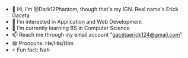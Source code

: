 - 👋 Hi, I’m @Dark12Phantom, though that's my IGN. Real name's Erick Gaceta
- 👀 I’m interested in Application and Web Development
- 🌱 I’m currently learning BS in Computer Science
- 📫 Reach me through my email account "gacetaerick124@gmail.com"
- 😄 Pronouns: He/His/Him
- ⚡ Fun fact: Nah

<!---
Dark12Phantom/Dark12Phantom is a ✨ special ✨ repository because its `README.md` (this file) appears on your GitHub profile.
You can click the Preview link to take a look at your changes.
--->
